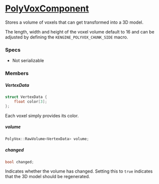 # [PolyVoxComponent](PolyVoxComponent.hpp)

Stores a volume of voxels that can get transformed into a 3D model.

The length, width and height of the voxel volume default to 16 and can be adjusted by defining the `KENGINE_POLYVOX_CHUNK_SIDE` macro.

### Specs

* Not serializable

### Members

##### VertexData

```cpp
struct VertexData {
    float color[3];
};
```

Each voxel simply provides its color.

##### volume

```cpp
PolyVox::RawVolume<VertexData> volume;
```

##### changed

```cpp
bool changed;
```

Indicates whether the volume has changed. Setting this to `true` indicates that the 3D model should be regenerated.
